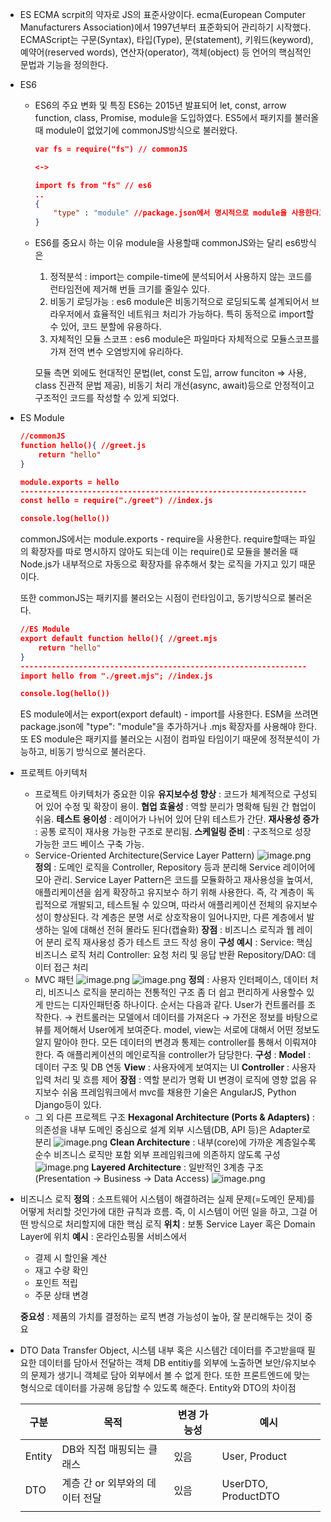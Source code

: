 * ES
  ECMA scrpit의 약자로 JS의 표준사양이다. ecma(European Computer Manufacturers Association)에서 1997년부터 표준화되어 관리하기 시작했다. ECMAScript는 구문(Syntax), 타입(Type), 문(statement), 키워드(keyword), 예약어(reserved words), 연산자(operator), 객체(object) 등 언어의 핵심적인 문법과 기능을 정의한다.
* ES6

  * ES6의 주요 변화 및 특징
    ES6는 2015년 발표되어 let, const, arrow function, class, Promise, module을 도입하였다.
    ES5에서 패키지를 불러올때 module이 없었기에 commonJS방식으로 불러왔다.

    ```json
    var fs = require("fs") // commonJS

    <->

    import fs from "fs" // es6
    ..
    {
    	"type" : "module" //package.json에서 명시적으로 module을 사용한다고 해야함
    }
    ```
  * ES6를 중요시 하는 이유
    module을 사용할때 commonJS와는 달리 es6방식은

    1. 정적분석 : import는 compile-time에 분석되어서 사용하지 않는 코드를 런타임전에 제거해 번들 크기를 줄일수 있다.
    2. 비동기 로딩가능 : es6 module은 비동기적으로 로딩되도록 설계되어서 브라우저에서 효율적인 네트워크 처리가 가능하다. 특히 동적으로 import할 수 있어, 코드 분할에 유용하다.
    3. 자체적인 모듈 스코프 : es6 module은 파일마다 자체적으로 모듈스코프를 가져 전역 변수 오염방지에 유리하다.

    모듈 측면 외에도 현대적인 문법(let, const 도입, arrow funciton ⇒ 사용, class 진관적 문법 제공), 비동기 처리 개선(async, await)등으로 안정적이고 구조적인 코드를 작성할 수 있게 되었다.
* ES Module

  ```json
  //commonJS
  function hello(){ //greet.js
      return "hello"
  }

  module.exports = hello
  ----------------------------------------------------------------
  const hello = require("./greet") //index.js

  console.log(hello())
  ```
  commonJS에서는 module.exports - require을 사용한다. require할때는 파일의 확장자를 따로 명시하지 않아도 되는데 이는 require()로 모듈을 불러올 때 Node.js가 내부적으로 자동으로 확장자를 유추해서 찾는 로직을 가지고 있기 때문이다.

  또한 commonJS는 패키지를 불러오는 시점이 런타임이고, 동기방식으로 불러온다.

  ```json
  //ES Module
  export default function hello(){ //greet.mjs
      return "hello"
  }
  ----------------------------------------------------------------
  import hello from "./greet.mjs"; //index.js

  console.log(hello())
  ```
  ES module에서는 export(export default) - import를 사용한다. ESM을 쓰려면 package.json에 "type": "module"을 추가하거나 .mjs 확장자를 사용해야 한다. 또 ES module은 패키지를 불러오는 시점이 컴파일 타임이기 때문에 정적분석이 가능하고, 비동기 방식으로 불러온다.
* 프로젝트 아키텍처

  * 프로젝트 아키텍처가 중요한 이유
    **유지보수성 향상** : 코드가 체계적으로 구성되어 있어 수정 및 확장이 용이.
    **협업 효율성** : 역할 분리가 명확해 팀원 간 협업이 쉬움.
    **테스트 용이성** : 레이어가 나뉘어 있어 단위 테스트가 간단.
    **재사용성 증가** : 공통 로직이 재사용 가능한 구조로 분리됨.
    **스케일링 준비** : 구조적으로 성장 가능한 코드 베이스 구축 가능.
  * Service-Oriented Architecture(Service Layer Pattern)
    ![image.png](attachment:1e301780-c835-4b97-b6b0-9a0ce08196c3:image.png)
    **정의** : 도메인 로직을 Controller, Repository 등과 분리해 Service 레이어에 모아 관리.
    Service Layer Pattern은 코드를 모듈화하고 재사용성을 높여서, 애플리케이션을 쉽게 확장하고 유지보수 하기 위해 사용한다.
    즉, 각 계층이 독립적으로 개발되고, 테스트될 수 있으며, 따라서 애플리케이션 전체의 유지보수성이 향상된다.
    각 계층은 분명 서로 상호작용이 일어나지만, 다른 계층에서 발생하는 일에 대해선 전혀 몰라도 된다(캡슐화)
    **장점** :
    비즈니스 로직과 웹 레이어 분리
    로직 재사용성 증가
    테스트 코드 작성 용이
    **구성 예시** :
    Service: 핵심 비즈니스 로직 처리
    Controller: 요청 처리 및 응답 반환
    Repository/DAO: 데이터 접근 처리
  * MVC 패턴
    ![image.png](attachment:e1a42a59-6083-495e-a76b-7028fed1fb9a:image.png)
    ![image.png](attachment:de742c89-d773-4f69-98e3-0f626292f9e8:image.png)
    **정의** : 사용자 인터페이스, 데이터 처리, 비즈니스 로직을 분리하는 전통적인 구조
    좀 더 쉽고 편리하게 사용할수 있게 만드는 디자인패턴중 하나이다.
    순서는 다음과 같다.
    User가 컨트롤러를 조작한다. → 컨트롤러는 모델에서 데이터를 가져온다 → 가전온 정보를 바탕으로 뷰를 제어해서 User에게 보여준다.
    model, view는 서로에 대해서 어떤 정보도 알지 말아야 한다.
    모든 데이터의 변경과 통제는 controller를 통해서 이뤄져야한다. 즉 애플리케이션의 메인로직을 controller가 담당한다.
    **구성** :
    **Model** : 데이터 구조 및 DB 연동
    **View** : 사용자에게 보여지는 UI
    **Controller** : 사용자 입력 처리 및 흐름 제어
    **장점** :
    역할 분리가 명확
    UI 변경이 로직에 영향 없음
    유지보수 쉬움
    프레임워크에서 mvc를 채용한 기술은 AngularJS, Python Django등이 있다.
  * 그 외 다른 프로젝트 구조
    **Hexagonal Architecture (Ports & Adapters)** :
    의존성을 내부 도메인 중심으로 설계
    외부 시스템(DB, API 등)은 Adapter로 분리
    ![image.png](attachment:bada3d1f-7928-45a7-80b7-d6d8d91a12eb:image.png)
    **Clean Architecture** :
    내부(core)에 가까운 계층일수록 순수 비즈니스 로직만 포함
    외부 프레임워크에 의존하지 않도록 구성
    ![image.png](attachment:50b267ab-4ef8-430b-ae69-d72c5ece0485:image.png)
    **Layered Architecture** :
    일반적인 3계층 구조 (Presentation → Business → Data Access)
    ![image.png](attachment:b4ee2286-8a02-489d-8132-2b71858fd1bf:image.png)
* 비즈니스 로직
  **정의** : 소프트웨어 시스템이 해결하려는 실제 문제(=도메인 문제)를 어떻게 처리할 것인가에 대한 규칙과 흐름. 즉, 이 시스템이 어떤 일을 하고, 그걸 어떤 방식으로 처리할지에 대한 핵심 로직
  **위치** : 보통 Service Layer 혹은 Domain Layer에 위치
  **예시** : 온라인쇼핑몰 서비스에서

  * 결제 시 할인율 계산
  * 재고 수량 확인
  * 포인트 적립
  * 주문 상태 변경

  **중요성** :
  제품의 가치를 결정하는 로직
  변경 가능성이 높아, 잘 분리해두는 것이 중요
* DTO
  Data Transfer Object, 시스템 내부 혹은 시스템간 데이터를 주고받을때 필요한 데이터를 담아서 전달하는 객체
  DB entitiy를 외부에 노출하면 보안/유지보수의 문제가 생기니 객체로 담아 외부에서 볼 수 없게 한다. 또한 프론트엔드에 맞는 형식으로 데이터를 가공해 응답할 수 있도록 해준다.
  Entity와 DTO의 차이점

  | **구분** | **목적**                  | **변경 가능성** | **예시**      |
  | -------------- | ------------------------------- | --------------------- | ------------------- |
  | Entity         | DB와 직접 매핑되는 클래스       | 있음                  | User, Product       |
  | DTO            | 계층 간 or 외부와의 데이터 전달 | 있음                  | UserDTO, ProductDTO |
  |                |                                 |                       |                     |
